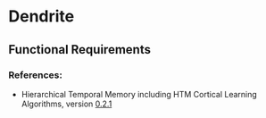 
# Dendrite

## Functional Requirements

### References:
* Hierarchical Temporal Memory including HTM Cortical Learning Algorithms, version [0.2.1](https://numenta.org/resources/HTM_CorticalLearningAlgorithms.pdf)
